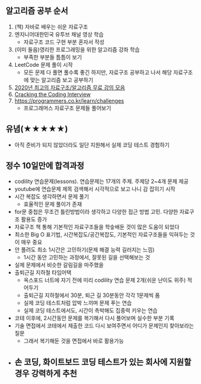## 알고리즘 공부 순서

1. (책) 자바로 배우는 쉬운 자료구조
2. 엔지니어대한민국 유투브 채널 영상 학습
   - 자료구조 코드 구현 부분 혼자서 작성
3. (이미 들음)영리한 프로그래밍을 위한 알고리즘 강좌 학습
   - 부족한 부분들 틈틈이 보기
4. LeetCode 문제 풀이 시작
   - 모든 문제 다 풀면 풀수록 좋긴 하지만, 자료구조 공부하고 나서 해당 자료구조에 맞는 알고리즘 보고 공부하기
5. [2020년 최고의 자료구조/알고리즘 무료 강의 모음](https://digitaldefynd.com/best-data-structures-algorithms-tutorial-course-certification/)
6. [Cracking the Coding Interview](http://www.kyobobook.co.kr/product/detailViewEng.laf?ejkGb=ENG&mallGb=ENG&barcode=9780984782857&orderClick=LAG&Kc=)
7. https://programmers.co.kr/learn/challenges
   - 프로그래머스 자료구조 문제들 풀어보기

## 유념(★★★★★)

- 아직 준비가 되지 않았더라도 일단 지원해서 실제 코딩 테스트 경험하기

## 정수 10일만에 합격과정

- codility 연습문제(lessons). 연습문제는 17개의 주제. 주제당 2~4개 문제 제공
- youtube에 연습문제 제목 검색해서 시각적으로 보고 나니 감 잡히기 시작
- 시간 복잡도 생각하면서 문제 풀기
  - 효율적인 문제 풀이가 존재
- for문 중첩은 무조건 틀린방법이라 생각하고 다양한 접근 방법 고민. 다양한 자료구조 활용도 증가
- 자료구조 책 통해 기본적인 자료구조들을 학슿배둔 것이 많은 도움이 되었다
- 최소한 Big O 표기법, 시간복잡도/공간복잡도, 기본적인 자료구조들을 익혀두는 것이 매우 중요
- 안 풀려도 최소 1시간은 고민하기(문제 해결 능력 길러지는 느낌)
  - 1시간 동안 고민하는 과정에서, 잘못된 길을 선택해보는 것
- 실제 문제에서 비슷한 갈림길을 마주했을
- 출퇴근길 지하철 타임어택
  - 옥스포드 너트에 자기 전에 미리 codility 연습 문제 2개(쉬운 난이도 위주) 적어두기
  - 출퇴근길 지하철에서 30분, 퇴근 길 30분동안 각각 1문제씩 품
  - 실제 코딩 테스트처럼 압박 느끼며 문제 푸는 연습
  - 실제 코딩 테스트에서도, 시간이 촉박해도 집중력 키우는 연습
- 코테 이후에, 2시간동안 문제를 복기해서 다시 풀어보며 실수한 부분 기록
- 기술 면접에서 코테에서 제출한 코드 다시 보여주면서 어디가 문제인지 찾아보라는 질문
  - 그래서 복기해둔 것을 면접에서 바로 활용가능
- 손 코딩, 화이트보드 코딩 테스트가 있는 회사에 지원할 경우 강력하게 추천
  -
